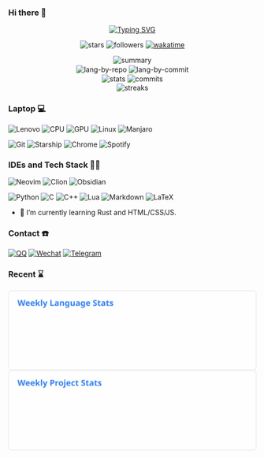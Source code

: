 ### Hi there 👋

<!--
**Fr4nk1in-USTC/Fr4nk1in-USTC** is a ✨ _special_ ✨ repository because its `README.md` (this file) appears on your GitHub profile.

Here are some ideas to get you started:

- 🔭 I’m currently working on ...
- 🌱 I’m currently learning ...
- 👯 I’m looking to collaborate on ...
- 🤔 I’m looking for help with ...
- 💬 Ask me about ...
- 📫 How to reach me: ...
- 😄 Pronouns: ...
- ⚡ Fun fact: ...
-->


<p align="center">
  <a href="https://git.io/typing-svg">
    <img src="https://readme-typing-svg.demolab.com?font=Fira+Code&center=true&vCenter=true&pause=1000&width=435&lines=USTC%5BFr4nk1in%5D.profile()" alt="Typing SVG" />
  </a>
</p>

<p align="center">
  <img src="https://img.shields.io/github/stars/Fr4nk1in-USTC?affiliations=OWNER&style=for-the-badge" alt="stars">
  <img src="https://img.shields.io/github/followers/Fr4nk1in-USTC?style=for-the-badge" alt="followers">
  <a href="https://wakatime.com/@e024e23b-0211-4224-b6ed-23c808e3d2e9">
    <img src="https://wakatime.com/badge/user/e024e23b-0211-4224-b6ed-23c808e3d2e9.svg?style=for-the-badge" alt="wakatime">
  </a>
</p>

<p align="center">
  <img src="https://github-profile-summary-cards.vercel.app/api/cards/profile-details?username=Fr4nk1in-USTC&theme=tokyonight" alt="summary">
  <br>
  <img align="center" src="http://github-profile-summary-cards.vercel.app/api/cards/repos-per-language?username=Fr4nk1in-USTC&theme=tokyonight&hide=vhdl,systemverilog" alt="lang-by-repo">
  <img align="center" src="http://github-profile-summary-cards.vercel.app/api/cards/most-commit-language?username=Fr4nk1in-USTC&theme=tokyonight&hide=vhdl,systemverilog" alt="lang-by-commit">
  <br>
  <img align="center" src="http://github-profile-summary-cards.vercel.app/api/cards/stats?username=Fr4nk1in-USTC&theme=tokyonight" alt="stats">
  <img align="center" src="http://github-profile-summary-cards.vercel.app/api/cards/productive-time?username=Fr4nk1in-USTC&theme=tokyonight&utcOffset=8" alt="commits">
  <br>
  <img align="center" src="https://github-readme-streak-stats.herokuapp.com/?user=Fr4nk1in-USTC&theme=tokyonight" alt="streaks">
</p>

### Laptop 💻
![Lenovo](https://img.shields.io/badge/lenovo%20laptop-E2231A?style=for-the-badge&logo=lenovo&logoColor=white)
![CPU](https://img.shields.io/badge/Intel-Core_i5_10th-0071C5?style=for-the-badge&logo=intel&logoColor=white)
![GPU](https://img.shields.io/badge/NVIDIA-MX350-76B900?style=for-the-badge&logo=nvidia&logoColor=white)
![Linux](https://img.shields.io/badge/Linux-FCC624?style=for-the-badge&logo=linux&logoColor=black)
![Manjaro](https://img.shields.io/badge/manjaro-35BF5C?style=for-the-badge&logo=manjaro&logoColor=white)

![Git](https://img.shields.io/badge/GIT-E44C30?style=for-the-badge&logo=git&logoColor=white)
![Starship](https://img.shields.io/badge/starship-DD0B78?style=for-the-badge&logo=starship&logoColor=white)
![Chrome](https://img.shields.io/badge/Google_chrome-4285F4?style=for-the-badge&logo=Google-chrome&logoColor=white)
![Spotify](https://img.shields.io/badge/Spotify-1ED760?&style=for-the-badge&logo=spotify&logoColor=white)

### IDEs and Tech Stack 👨‍💻
![Neovim](https://img.shields.io/badge/NeoVim-%2357A143.svg?&style=for-the-badge&logo=neovim&logoColor=white)
![Clion](https://img.shields.io/badge/CLion-000000?style=for-the-badge&logo=clion&logoColor=white)
![Obsidian](https://img.shields.io/badge/Obsidian-483699?style=for-the-badge&logo=Obsidian&logoColor=white)

![Python](https://img.shields.io/badge/Python-3776AB?style=for-the-badge&logo=python&logoColor=white)
![C](https://img.shields.io/badge/C-00599C?style=for-the-badge&logo=c&logoColor=white)
![C++](https://img.shields.io/badge/C%2B%2B-00599C?style=for-the-badge&logo=c%2B%2B&logoColor=white)
![Lua](https://img.shields.io/badge/Lua-2C2D72?style=for-the-badge&logo=lua&logoColor=white)
![Markdown](https://img.shields.io/badge/Markdown-000000?style=for-the-badge&logo=markdown&logoColor=white)
![LaTeX](https://img.shields.io/badge/LaTeX-47A141?style=for-the-badge&logo=LaTeX&logoColor=white)

- 🌱 I’m currently learning Rust and HTML/CSS/JS.

### Contact ☎️

[![QQ](https://img.shields.io/badge/Tencent_QQ-EB1923?style=for-the-badge&logo=TencentQQ&logoColor=white)](https://qm.qq.com/cgi-bin/qm/qr?k=I1_zGlkCbWo80LC1S0SKRU9chGBbU6cO&noverify=0&personal_qrcode_source=4)
[![Wechat](https://img.shields.io/badge/WeChat-07C160?style=for-the-badge&logo=wechat&logoColor=white)]()
[![Telegram](https://img.shields.io/badge/Telegram-2CA5E0?style=for-the-badge&logo=telegram&logoColor=white)](https://t.me/Fr4nk1i)

### Recent ⌛

<p align="center">
  <a href="https://wakatime.com/@e024e23b-0211-4224-b6ed-23c808e3d2e9">
    <img align="center" src="https://raw.githubusercontent.com/Fr4nk1in-USTC/Fr4nk1in-USTC/master/images/wakatime_weekly_language_stats.svg">
    <img align="center" src="https://raw.githubusercontent.com/Fr4nk1in-USTC/Fr4nk1in-USTC/master/images/wakatime_weekly_project_stats.svg">
  </a>
</p>
